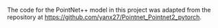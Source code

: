 The code for the PointNet++ model in this project was adapted from the repository at https://github.com/yanx27/Pointnet_Pointnet2_pytorch.
